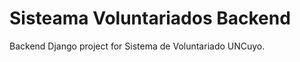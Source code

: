 # Sisteama Voluntariados Backend

Backend Django project for Sistema de Voluntariado UNCuyo.

```

```
